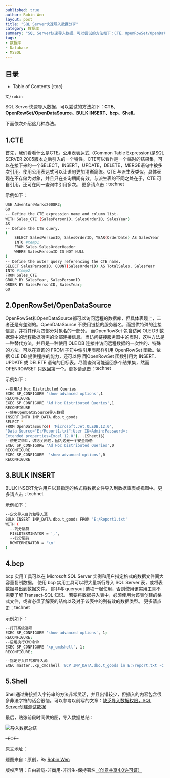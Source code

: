 ```yaml
---
published: true
author: Robin Wen
layout: post
title: "SQL Server快速导入数据分享"
category: 数据库
summary: "SQL Server快速导入数据，可以尝试的方法如下：CTE、OpenRowSet/OpenDataSource、BULK INSERT、bcp、Shell。"
tags: 
- 数据库
- Database
- MSSQL
---
```


## 目录 ##

* Table of Contents
{:toc}

`文/robin`

SQL Server快速导入数据，可以尝试的方法如下：**CTE、OpenRowSet/OpenDataSource、BULK INSERT、bcp、Shell**。

下面依次介绍这几种办法。

## 1.CTE ##

首先，我们看看什么是CTE。公用表表达式（Common Table Expression)是SQL SERVER 2005版本之后引入的一个特性。CTE可以看作是一个临时的结果集，可以在接下来的一个SELECT，INSERT，UPDATE，DELETE，MERGE语句中被多次引用。使用公用表达式可以让语句更加清晰简练。CTE 与派生表类似，具体表现在不存储为对象，并且只在查询期间有效。与派生表的不同之处在于，CTE 可自引用，还可在同一查询中引用多次。
更多请点击：<a href="http://technet.microsoft.com/zh-cn/library/ms190766(v=sql.105).aspx" target="_blank"><img src="https://cdn.dbarobin.com/5zY3SER.png" title="technet" height="16px" width="100px" border="0" alt="technet" /></a>


示例如下：

``` bash
USE AdventureWorks2008R2;
GO
-- Define the CTE expression name and column list.
WITH Sales_CTE (SalesPersonID, SalesOrderID, SalesYear)
AS
-- Define the CTE query.
(
    SELECT SalesPersonID, SalesOrderID, YEAR(OrderDate) AS SalesYear
    INTO #temp1
    FROM Sales.SalesOrderHeader
    WHERE SalesPersonID IS NOT NULL
)
-- Define the outer query referencing the CTE name.
SELECT SalesPersonID, COUNT(SalesOrderID) AS TotalSales, SalesYear
INTO #temp2
FROM Sales_CTE
GROUP BY SalesYear, SalesPersonID
ORDER BY SalesPersonID, SalesYear;
GO
```

## 2.OpenRowSet/OpenDataSource ##

OpenRowSet和OpenDataSource都可以访问远程的数据库，但具体表现上，二者还是有差别的。OpenDataSource 不使用链接的服务器名，而提供特殊的连接信息，并将其作为四部分对象名的一部分。 而OpenRowSet 包含访问 OLE DB 数据源中的远程数据所需的全部连接信息。当访问链接服务器中的表时，这种方法是一种替代方法，并且是一种使用 OLE DB 连接并访问远程数据的一次性的、特殊的方法。可以在查询的 FROM 子句中像引用表那样引用 OpenRowSet 函数。依据 OLE DB 提供程序的能力，还可以将 而OpenRowSet 函数引用为 INSERT、UPDATE 或 DELETE 语句的目标表。尽管查询可能返回多个结果集，然而OPENROWSET 只返回第一个。更多请点击：<a href="http://technet.microsoft.com/en-us/library/ms179856.aspx" target="_blank"><img src="https://cdn.dbarobin.com/5zY3SER.png" title="technet" height="16px" width="100px" border="0" alt="technet" /></a>


示例如下：

``` bash
--启用Ad Hoc Distributed Queries
EXEC SP_CONFIGURE 'show advanced options',1
RECONFIGURE
EXEC SP_CONFIGURE 'Ad Hoc Distributed Queries',1
RECONFIGURE
--使用OpenDataSource导入数据
INSERT INTO IMP_DATA.dbo.t_goods
SELECT *
FROM OpenDataSource( 'Microsoft.Jet.OLEDB.12.0',
'Data Source="E:/Report1.txt";User ID=Admin;Password=;
Extended properties=Excel 12.0')...[Sheet1$]
--使用完毕后，切记关闭它，因为这是一个安全隐患
EXEC SP_CONFIGURE 'Ad Hoc Distributed Queries',0
RECONFIGURE
EXEC SP_CONFIGURE  'show advanced options',0
RECONFIGURE
```

## 3.BULK INSERT ##

BULK INSERT允许用户以其指定的格式将数据文件导入到数据库表或视图中。更多请点击：<a href="http://msdn.microsoft.com/zh-cn/library/ms188365.aspx" target="_blank"><img src="https://cdn.dbarobin.com/5zY3SER.png" title="technet" height="16px" width="100px" border="0" alt="technet" /></a>

示例如下：

``` bash
--定义导入目的和导入源
BULK INSERT IMP_DATA.dbo.t_goods FROM 'E:/Report1.txt'
WITH (
  --列分隔符
  FIELDTERMINATOR = ',',
  --行分隔符
  ROWTERMINATOR = '\n'
)
```

## 4.bcp ##

bcp 实用工具可以在 Microsoft SQL Server 实例和用户指定格式的数据文件间大容量复制数据。 使用 bcp 实用工具可以将大量新行导入 SQL Server 表，或将表数据导出到数据文件。 除非与 queryout 选项一起使用，否则使用该实用工具不需要了解 Transact-SQL 知识。 若要将数据导入表中，必须使用为该表创建的格式文件，或者必须了解表的结构以及对于该表中的列有效的数据类型。
更多请点击：<a href="http://msdn.microsoft.com/zh-cn/library/ms162802.aspx" target="_blank"><img src="https://cdn.dbarobin.com/5zY3SER.png" title="technet" height="16px" width="100px" border="0" alt="technet" /></a>

示例如下：

``` bash
--打开高级选项
EXEC SP_CONFIGURE 'show advanced options', 1;
RECONFIGURE;
--启用执行CMD命令
EXEC SP_CONFIGURE 'xp_cmdshell', 1;
RECONFIGURE;

--指定导入目的和导入源
EXEC master..xp_cmdshell 'BCP IMP_DATA.dbo.t_goods in E:\report.txt -c -T'
```

## 5.Shell ##

Shell通过拼接插入字符串的方法非常灵活，并且出错较少，但插入的内容包含很多非法字符的话会很恼。可以参考以前写的文章：<a href="https://dbarobin.com/2014/03/15/create-test-data-in-mssql-without-import-privilege/" target="_blank">缺乏导入数据权限，SQL Server创建测试数据</a>

最后，贴张前段时间做的图，导入数据总结：

![导入数据总结](https://cdn.dbarobin.com/UK4yGEJ.jpg)

–EOF–

原文地址：<a href="" target="_blank"><img src="https://cdn.dbarobin.com/BROigUO.jpg" title="" height="16px" width="16px" border="0" alt="" /></a>

题图来自：原创，By <a href="https://dbarobin.com/" target="_blank">Robin Wen</a>

版权声明：自由转载-非商用-非衍生-保持署名<a href="http://creativecommons.org/licenses/by-nc-nd/4.0/deed.zh" target="_blank">（创意共享4.0许可证）</a>
